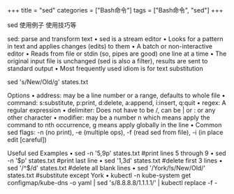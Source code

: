 +++
title = "sed"
categories = ["Bash命令"]
tags = ["Bash命令", "sed"]
+++

sed 使用例子 使用技巧等

sed: parse and transform text
• sed is a stream editor
• Looks for a pattern in text and applies changes (edits) to them
• A batch or non-interactive editor
• Reads from file or stdin (so, pipes are good) one line at a time
• The original input file is unchanged (sed is also a filter), results are
sent to standard output
• Most frequently used idiom is for text substitution

sed 's/New/Old/g' states.txt

Options
• address: may be a line number or a range, defaults to whole file
• command: s:substitute, p:print, d:delete, a:append, i:insert, q:quit
• regex: A regular expression
• delimiter: Does not have to be /, can be | or : or any other
character
• modifier: may be a number n which means apply the command to nth
occurrence, g means apply globally in the line
• Common sed flags: -n (no print), -e (multiple ops), -f (read sed
from file), -i (in place edit [careful])

Useful sed Examples
• sed -n '5,9p' states.txt #print lines 5 through 9
• sed -n '$p' states.txt #print last line
• sed '1,3d' states.txt #delete first 3 lines
• sed '/^$/d' states.txt #delete all blank lines
• sed '/York/!s/New/Old/' states.txt #substitute except York
• kubectl -n kube-system get configmap/kube-dns -o yaml | sed
's/8.8.8.8/1.1.1.1/' | kubectl replace -f -
